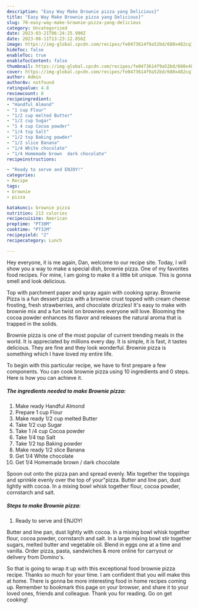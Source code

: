 ```yaml
---
description: "Easy Way Make Brownie pizza yang Delicious}"
title: "Easy Way Make Brownie pizza yang Delicious}"
slug: 70-easy-way-make-brownie-pizza-yang-delicious
category: Uncategorized
date: 2023-03-21T06:24:25.990Z
date: 2023-06-11T13:23:12.856Z
image: https://img-global.cpcdn.com/recipes/fe0473614f9a52bd/680x482cq70/brownie-pizza-recipe-main-photo.jpg
hideToc: false
enableToc: true
enableTocContent: false
thumbnail: https://img-global.cpcdn.com/recipes/fe0473614f9a52bd/680x482cq70/brownie-pizza-recipe-main-photo.jpg
cover: https://img-global.cpcdn.com/recipes/fe0473614f9a52bd/680x482cq70/brownie-pizza-recipe-main-photo.jpg
author: Admin
authorAv: notfound
ratingvalue: 4.8
reviewcount: 8
recipeingredient:
- "Handful Almond"
- "1 cup Flour"
- "1/2 cup melted Butter"
- "1/2 cup Sugar"
- "1 4 cup Cocoa powder"
- "1/4 tsp Salt"
- "1/2 tsp Baking powder"
- "1/2 slice Banana"
- "1/4 White chocolate"
- "1/4 Homemade brown  dark chocolate"
recipeinstructions:

- "Ready to serve and ENJOY!"
categories:
- Recipe
tags:
- brownie
- pizza

katakunci: brownie pizza 
nutrition: 213 calories
recipecuisine: American
preptime: "PT30M"
cooktime: "PT32M"
recipeyield: "2"
recipecategory: Lunch

---
```



Hey everyone, it is me again, Dan, welcome to our recipe site. Today, I will show you a way to make a special dish, brownie pizza. One of my favorites food recipes. For mine, I am going to make it a little bit unique. This is gonna smell and look delicious.

Top with parchment paper and spray again with cooking spray. Brownie Pizza is a fun dessert pizza with a brownie crust topped with cream cheese frosting, fresh strawberries, and chocolate drizzles! It&#39;s easy to make with brownie mix and a fun twist on brownies everyone will love. Blooming the cocoa powder enhances its flavor and releases the natural aroma that is trapped in the solids.

Brownie pizza is one of the most popular of current trending meals in the world. It is appreciated by millions every day. It is simple, it is fast, it tastes delicious. They are fine and they look wonderful. Brownie pizza is something which I have loved my entire life.


To begin with this particular recipe, we have to first prepare a few components. You can cook brownie pizza using 10 ingredients and 0 steps. Here is how you can achieve it.

<!--inarticleads1-->

##### The ingredients needed to make Brownie pizza:

1. Make ready Handful Almond
1. Prepare 1 cup Flour
1. Make ready 1/2 cup melted Butter
1. Take 1/2 cup Sugar
1. Take 1 /4 cup Cocoa powder
1. Take 1/4 tsp Salt
1. Take 1/2 tsp Baking powder
1. Make ready 1/2 slice Banana
1. Get 1/4 White chocolate
1. Get 1/4 Homemade brown / dark chocolate


Spoon out onto the pizza pan and spread evenly. Mix together the toppings and sprinkle evenly over the top of your&#34;pizza. Butter and line pan, dust lightly with cocoa. In a mixing bowl whisk together flour, cocoa powder, cornstarch and salt. 

<!--inarticleads2-->

##### Steps to make Brownie pizza:


1. Ready to serve and ENJOY!

Butter and line pan, dust lightly with cocoa. In a mixing bowl whisk together flour, cocoa powder, cornstarch and salt. In a large mixing bowl stir together sugars, melted butter and vegetable oil. Blend in eggs one at a time and vanilla. Order pizza, pasta, sandwiches &amp; more online for carryout or delivery from Domino&#39;s. 

So that is going to wrap it up with this exceptional food brownie pizza recipe. Thanks so much for your time. I am confident that you will make this at home. There is gonna be more interesting food in home recipes coming up. Remember to bookmark this page on your browser, and share it to your loved ones, friends and colleague. Thank you for reading. Go on get cooking!

